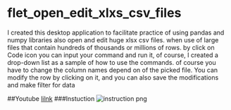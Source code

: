 # flet_open_edit_xlxs_csv_files
I created this desktop application  to facilitate  practice of using pandas and numpy  libraries also open and edit huge xlsx csv files.
 when use of large files that contain hundreds of thousands or millions of rows.
by click on Code icon you can  input your command and run it, of course, I created a drop-down list as a sample of how to use the commands.
 of course you have to change  the column names depend on of the picked file. You can modify the row by clicking on it, and you can also save the modifications and make filter for data
 
 ##Youtube
[lilnk](https://www.youtube.com/watch?v=eRItslIn6Ok)
###Instuction
![instruction png](https://github.com/user-attachments/assets/9a6fd766-3dbd-45b8-9ef4-bfb10f01fa54)
